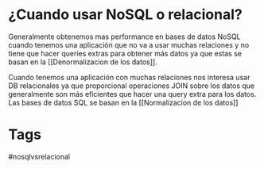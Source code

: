 # ¿Cuando usar NoSQL o relacional?
Generalmente obtenemos mas performance en bases de datos NoSQL cuando tenemos una aplicación que no va a usar muchas relaciones y no tiene que hacer queries extras para obtener más datos ya que estas se basan en la [[Denormalizacion de los datos]].

Cuando tenemos una aplicación con muchas relaciones nos interesa usar DB relacionales ya que proporcional operaciones JOIN sobre los datos que generalmente son más eficientes que hacer una query extra para los datos. Las bases de datos SQL se basan en la [[Normalizacion de los datos]]


# Tags
#nosqlvsrelacional 